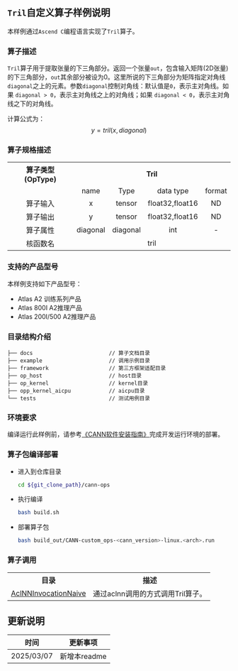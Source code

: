 ## `Tril`自定义算子样例说明 
本样例通过`Ascend C`编程语言实现了`Tril`算子。

### 算子描述
`Tril`算子用于提取张量的下三角部分。返回一个张量`out`，包含输入矩阵(2D张量)的下三角部分，`out`其余部分被设为0。这里所说的下三角部分为矩阵指定对角线`diagonal`之上的元素。参数`diagonal`控制对角线：默认值是`0`，表示主对角线。如果 `diagonal > 0`，表示主对角线之上的对角线；如果 `diagonal < 0`，表示主对角线之下的对角线。

计算公式为：
  $$
  y = tril(x, diagonal)
  $$

### 算子规格描述

<table>
<tr><th align="center">算子类型(OpType)</th><th colspan="4" align="center">Tril</th></tr> 
<tr><td align="center"> </td><td align="center">name</td><td align="center">Type</td><td align="center">data type</td><td align="center">format</td></tr>  
<tr><td rowspan="2" align="center">算子输入</td>
 
<tr><td align="center">x</td><td align="center">tensor</td><td align="center">float32,float16</td><td align="center">ND</td></tr>  

<tr><td rowspan="1" align="center">算子输出</td>
<td align="center">y</td><td align="center">tensor</td><td align="center">float32,float16</td><td align="center">ND</td></tr>  
<tr><td rowspan="1" align="center">算子属性</td>
<td align="center">diagonal</td><td align="center">diagonal</td><td align="center">int</td><td align="center">-</td></tr>  
<tr><td rowspan="1" align="center">核函数名</td><td colspan="4" align="center">tril</td></tr>  
</table>


### 支持的产品型号
本样例支持如下产品型号：
- Atlas A2 训练系列产品
- Atlas 800I A2推理产品
- Atlas 200I/500 A2推理产品


### 目录结构介绍
```
├── docs                        // 算子文档目录
├── example                     // 调用示例目录
├── framework                   // 第三方框架适配目录
├── op_host                     // host目录
├── op_kernel                   // kernel目录
├── opp_kernel_aicpu            // aicpu目录
└── tests                       // 测试用例目录
```


### 环境要求
编译运行此样例前，请参考[《CANN软件安装指南》](https://hiascend.com/document/redirect/CannCommunityInstSoftware)完成开发运行环境的部署。

### 算子包编译部署
  - 进入到仓库目录

    ```bash
    cd ${git_clone_path}/cann-ops
    ```

  - 执行编译

    ```bash
    bash build.sh
    ```

  - 部署算子包

    ```bash
    bash build_out/CANN-custom_ops-<cann_version>-linux.<arch>.run
    ```

### 算子调用
<table>
    <th>目录</th><th>描述</th>
    <tr>
        <td><a href="./examples/AclNNInvocationNaive"> AclNNInvocationNaive</td><td>通过aclnn调用的方式调用Tril算子。</td>
    </tr>
</table>

## 更新说明
| 时间 | 更新事项 |
|----|------|
| 2025/03/07 | 新增本readme |